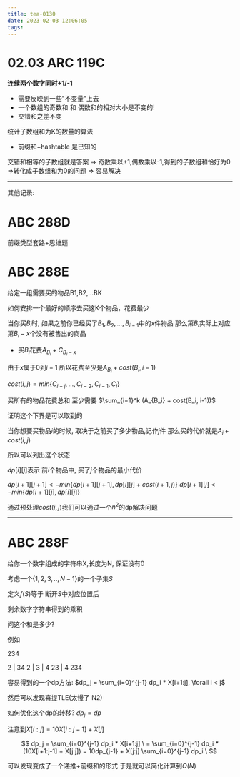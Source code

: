 ```yaml
---
title: tea-0130
date: 2023-02-03 12:06:05
tags:
---
```


<!--more-->


# 02.03 ARC 119C

**连续两个数字同时+1/-1**
- 需要反映到一些"不变量"上去
- 一个数组的奇数和 和 偶数和的相对大小是不变的!
- 交错和之差不变

统计子数组和为K的数量的算法
- 前缀和+hashtable 是已知的

交错和相等的子数组就是答案 => 奇数乘以+1,偶数乘以-1,得到的子数组和恰好为0 =>转化成子数组和为0的问题 => 容易解决

---

其他记录:

# ABC 288D

前缀类型套路+思维题


# ABC 288E

给定一组需要买的物品B1,B2,...BK

如何安排一个最好的顺序去买这K个物品，花费最少


当你买$B_i$时, 如果之前你已经买了$B_1,B_2,...,B_{i-1}$中的$x$件物品
那么第$B_i$实际上对应第$B_i - x$个没有被售出的商品

- 买$B_i$花费$A_{B_i} + C_{B_i - x}$

由于$x$属于$0$到$i - 1$ 所以花费至少是$A_{B_i} + cost(B_i, i-1)$

$cost(i,j) = min\{C_{i-j},..., C_{i-2},C_{i-1}, C_{i} \}$

买所有的物品花费总和 至少需要 $\sum_{i=1}^k (A_{B_i} + cost(B_i, i-1))$

证明这个下界是可以取到的

当你想要买物品$i$的时候, 取决于之前买了多少物品,记作$j$件
那么买的代价就是$A_i + cost(i,j)$

所以可以列出这个状态

$dp[i][j]$表示 前$i$个物品中, 买了$j$个物品的最小代价

$dp[i+1][j+1] <- min\{dp[i+1][j+1], dp[i][j]+cost(i+1,j) \}$
$dp[i+1][j] <- min\{dp[i+1][j], dp[i][j]\}$

通过预处理$cost(i,j)$我们可以通过一个$n^2$的dp解决问题

---

# ABC 288F

给你一个数字组成的字符串X,长度为N, 保证没有0

考虑一个$\{1,2,3,..,N-1\}$的一个子集$S$

定义$f(S)$等于 断开$S$中对应位置后 

剩余数字字符串得到的乘积

问这个和是多少?

例如

234

2 | 34
2 | 3 | 4
23 | 4
234

容易得到的一个dp方法:
$dp_j = \sum_{i=0}^{j-1} dp_i * X[i+1:j], \forall i < j$

然后可以发现喜提TLE(太慢了 N2)

如何优化这个dp的转移?
$dp_j = dp$

注意到$X[i:j] = 10X[i:j-1] + X[j]$

$$
dp_j = \sum_{i=0}^{j-1} dp_i * X[i+1:j] \
= \sum_{i=0}^{j-1} dp_i * (10X[i+1:j-1] + X[j:j])
= 10dp_{j-1} + X[j:j] \sum_{i=0}^{j-1} dp_i \
$$

可以发现变成了一个递推+前缀和的形式 于是就可以简化计算到$O(N)$

